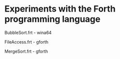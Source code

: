 # Experiments with the Forth programming language
BubbleSort.frt - wina64

FileAccess.frt - gforth

MergeSort.frt - gforth
